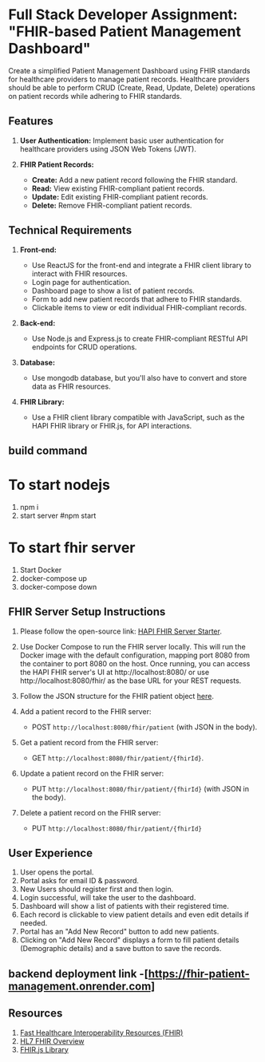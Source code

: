 # Full Stack Developer Assignment: "FHIR-based Patient Management Dashboard"

Create a simplified Patient Management Dashboard using FHIR standards for healthcare providers to manage patient records. Healthcare providers should be able to perform CRUD (Create, Read, Update, Delete) operations on patient records while adhering to FHIR standards.

## Features
1. **User Authentication:** Implement basic user authentication for healthcare providers using JSON Web Tokens (JWT).

2. **FHIR Patient Records:**
   - **Create:** Add a new patient record following the FHIR standard.
   - **Read:** View existing FHIR-compliant patient records.
   - **Update:** Edit existing FHIR-compliant patient records.
   - **Delete:** Remove FHIR-compliant patient records.

## Technical Requirements
1. **Front-end:**
   - Use ReactJS for the front-end and integrate a FHIR client library to interact with FHIR resources.
   - Login page for authentication.
   - Dashboard page to show a list of patient records.
   - Form to add new patient records that adhere to FHIR standards.
   - Clickable items to view or edit individual FHIR-compliant records.

2. **Back-end:**
   - Use Node.js and Express.js to create FHIR-compliant RESTful API endpoints for CRUD operations.

3. **Database:**
   - Use mongodb database, but you'll also have to convert and store data as FHIR resources.

4. **FHIR Library:**
   - Use a FHIR client library compatible with JavaScript, such as the HAPI FHIR library or FHIR.js, for API interactions.

## build command 
# To start nodejs 
1. npm i 
2. start server #npm start 
# To start fhir server
1. Start Docker
3. docker-compose up
3. docker-compose down

## FHIR Server Setup Instructions
1. Please follow the open-source link: [HAPI FHIR Server Starter](https://github.com/hapifhir/hapi-fhir-jpaserver-starter).

2. Use Docker Compose to run the FHIR server locally. This will run the Docker image with the default configuration, mapping port 8080 from the container to port 8080 on the host. Once running, you can access the HAPI FHIR server's UI at http://localhost:8080/ or use http://localhost:8080/fhir/ as the base URL for your REST requests.

3. Follow the JSON structure for the FHIR patient object [here](https://www.hl7.org/fhir/patient.html).

4. Add a patient record to the FHIR server:
   - POST `http://localhost:8080/fhir/patient` (with JSON in the body).

5. Get a patient record from the FHIR server:
   - GET `http://localhost:8080/fhir/patient/{fhirId}`.

6. Update a patient record on the FHIR server:
   - PUT `http://localhost:8080/fhir/patient/{fhirId}` (with JSON in the body).

6. Delete a patient record on the FHIR server:
   - PUT `http://localhost:8080/fhir/patient/{fhirId}`

## User Experience
1. User opens the portal.
2. Portal asks for email ID & password.
3. New Users should register first and then login.
4. Login successful, will take the user to the dashboard.
5. Dashboard will show a list of patients with their registered time.
6. Each record is clickable to view patient details and even edit details if needed.
7. Portal has an "Add New Record" button to add new patients.
8. Clicking on "Add New Record" displays a form to fill patient details (Demographic details) and a save button to save the records.

## backend deployment link -[https://fhir-patient-management.onrender.com]

## Resources
1. [Fast Healthcare Interoperability Resources (FHIR)](https://en.wikipedia.org/wiki/Fast_Healthcare_Interoperability_Resources)
2. [HL7 FHIR Overview](https://hl7.org/fhir/overview.html)
3. [FHIR.js Library](https://github.com/FHIR/fhir.js/)

